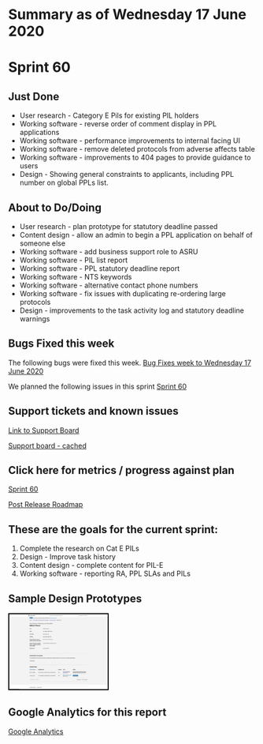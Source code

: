 # Summary as of Wednesday 17 June 2020 

# Sprint 60

## Just Done
* User research - Category E Pils for existing PIL holders 
* Working software - reverse order of comment display in PPL applications
* Working software - performance improvements to internal facing UI
* Working software - remove deleted protocols from adverse affects table
* Working software - improvements to 404 pages to provide guidance to users
* Design - Showing general constraints to applicants, including PPL number on global PPLs list.

## About to Do/Doing
* User research - plan prototype for statutory deadline passed 
* Content design - allow an admin to begin a PPL application on behalf of someone else
* Working software - add business support role to ASRU
* Working software - PIL list report
* Working software - PPL statutory deadline report
* Working software - NTS keywords
* Working software - alternative contact phone numbers
* Working software - fix issues with duplicating re-ordering large protocols
* Design - improvements to the task activity log and  statutory deadline warnings

## Bugs Fixed this week
The following bugs were fixed this week.
[Bug Fixes week to Wednesday 17 June 2020](graphs/bugs17062020.png)

We planned the following issues in this sprint 
[Sprint 60](graphs/sprint17062020.png)

## Support tickets and known issues
[Link to Support Board](https://collaboration.homeoffice.gov.uk/jira/secure/RapidBoard.jspa?rapidView=1717&selectedIssue=ASSB-253)

[Support board - cached](graphs/supportBoard17062020.png)

## Click here for metrics / progress against plan
[Sprint 60](graphs/progress17062020.png)

[Post Release Roadmap](graphs/roadmap17062020.png)

## These are the goals for the current sprint:

1. Complete the research on Cat E PILs 
2. Design - Improve task history 
3. Content design - complete content for PIL-E 
4. Working software - reporting RA, PPL SLAs and PILs

## Sample Design Prototypes
<a href="graphs/proto1_17062020.png"><img src="graphs/proto1_17062020.png" alt="HTML5 Icon" width="200" style="border:2px solid black"></a>
<br>

## Google Analytics for this report
[Google Analytics](graphs/GA17062020.png)

